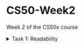 # CS50-Week2
Week 2 of the CS50x course

<details>
  <summary>Task 1: Readability</summary><br>
  
  [Specification](https://cs50.harvard.edu/x/2020/psets/2/readability/) <br>
  [Submitted Source Code](https://github.com/benmcmylor/CS50-Week2/blob/master/readability.c) <br>
  [Results](https://submit.cs50.io/users/benmcmylor/cs50/problems/2020/x/readability)
  
  </details>
